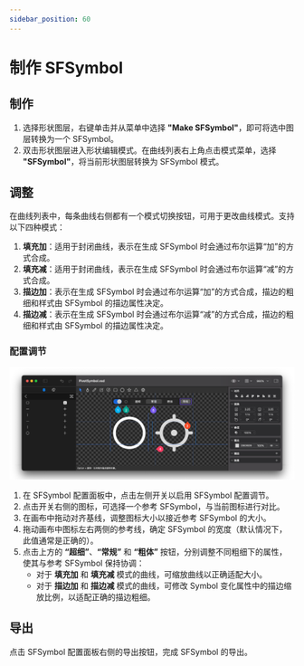 ```yaml
---
sidebar_position: 60
---
```


# 制作 SFSymbol

## 制作

1. 选择形状图层，右键单击并从菜单中选择 **"Make SFSymbol"**，即可将选中图层转换为一个 SFSymbol。
2. 双击形状图层进入形状编辑模式。在曲线列表右上角点击模式菜单，选择 **"SFSymbol"**，将当前形状图层转换为 SFSymbol 模式。

## 调整

在曲线列表中，每条曲线右侧都有一个模式切换按钮，可用于更改曲线模式。支持以下四种模式：

1. **填充加**：适用于封闭曲线，表示在生成 SFSymbol 时会通过布尔运算“加”的方式合成。
2. **填充减**：适用于封闭曲线，表示在生成 SFSymbol 时会通过布尔运算“减”的方式合成。
3. **描边加**：表示在生成 SFSymbol 时会通过布尔运算“加”的方式合成，描边的粗细和样式由 SFSymbol 的描边属性决定。
4. **描边减**：表示在生成 SFSymbol 时会通过布尔运算“减”的方式合成，描边的粗细和样式由 SFSymbol 的描边属性决定。

### 配置调节

![symbol](./img/symbol/symbol.png)

1. 在 SFSymbol 配置面板中，点击左侧开关以启用 SFSymbol 配置调节。
2. 点击开关右侧的图标，可选择一个参考 SFSymbol，与当前图标进行对比。
3. 在画布中拖动对齐基线，调整图标大小以接近参考 SFSymbol 的大小。
4. 拖动画布中图标左右两侧的参考线，确定 SFSymbol 的宽度（默认情况下，此值通常是正确的）。
5. 点击上方的 **“超细”**、**“常规”** 和 **“粗体”** 按钮，分别调整不同粗细下的属性，使其与参考 SFSymbol 保持协调：
   - 对于 **填充加** 和 **填充减** 模式的曲线，可缩放曲线以正确适配大小。
   - 对于 **描边加** 和 **描边减** 模式的曲线，可修改 Symbol 变化属性中的描边缩放比例，以适配正确的描边粗细。

## 导出

点击 SFSymbol 配置面板右侧的导出按钮，完成 SFSymbol 的导出。

